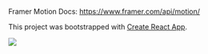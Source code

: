 Framer Motion Docs: https://www.framer.com/api/motion/ <br />

This project was bootstrapped with [Create React App](https://github.com/facebook/create-react-app). </br>

![](screen-capture.gif)
